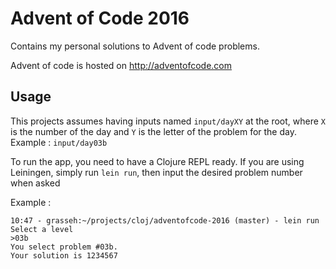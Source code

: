 # Advent of Code 2016

Contains my personal solutions to Advent of code problems.

Advent of code is hosted on http://adventofcode.com

## Usage

This projects assumes having inputs named ```input/dayXY``` at the root, where ```X``` is the number of the day and ```Y``` is the letter of the problem for the day.
Example : ```input/day03b```

To run the app, you need to have a Clojure REPL ready.
If you are using Leiningen, simply run ```lein run```, then input the desired problem number when asked 

Example : 
```
10:47 - grasseh:~/projects/cloj/adventofcode-2016 (master) - lein run
Select a level
>03b
You select problem #03b.
Your solution is 1234567
```
